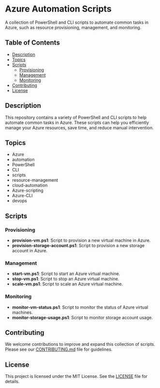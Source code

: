 # Azure Automation Scripts

A collection of PowerShell and CLI scripts to automate common tasks in Azure, such as resource provisioning, management, and monitoring.

## Table of Contents

- [Description](#description)
- [Topics](#topics)
- [Scripts](#scripts)
  - [Provisioning](#provisioning)
  - [Management](#management)
  - [Monitoring](#monitoring)
- [Contributing](#contributing)
- [License](#license)

## Description

This repository contains a variety of PowerShell and CLI scripts to help automate common tasks in Azure. These scripts can help you efficiently manage your Azure resources, save time, and reduce manual intervention.

## Topics

- Azure
- automation
- PowerShell
- CLI
- scripts
- resource-management
- cloud-automation
- Azure-scripting
- Azure-CLI
- devops

## Scripts

### Provisioning

- **provision-vm.ps1**: Script to provision a new virtual machine in Azure.
- **provision-storage-account.ps1**: Script to provision a new storage account in Azure.

### Management

- **start-vm.ps1**: Script to start an Azure virtual machine.
- **stop-vm.ps1**: Script to stop an Azure virtual machine.
- **scale-vm.ps1**: Script to scale an Azure virtual machine.

### Monitoring

- **monitor-vm-status.ps1**: Script to monitor the status of Azure virtual machines.
- **monitor-storage-usage.ps1**: Script to monitor storage account usage.

## Contributing

We welcome contributions to improve and expand this collection of scripts. Please see our [CONTRIBUTING.md](CONTRIBUTING.md) file for guidelines.

## License

This project is licensed under the MIT License. See the [LICENSE](LICENSE) file for details.

